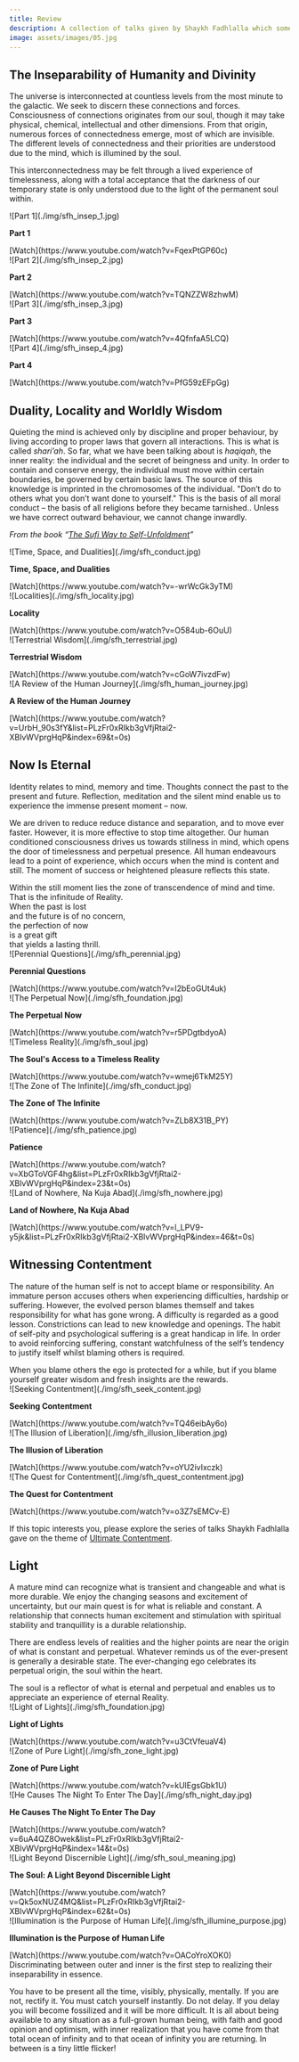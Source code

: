 ```yaml
---
title: Review
description: A collection of talks given by Shaykh Fadhlalla which some more advanced students have recommended for those who are more familiar with Sufism and Islam.
image: assets/images/05.jpg
---
```


## The Inseparability of Humanity and Divinity

The universe is interconnected at countless levels from the most minute to the galactic. We seek to discern these connections and forces. Consciousness of connections originates from our soul, though it may take physical, chemical, intellectual and other dimensions. From that origin, numerous forces of connectedness emerge, most of which are invisible. The different levels of connectedness and their priorities are understood due to the mind, which is illumined by the soul.

This interconnectedness may be felt through a lived experience of timelessness, along with a total acceptance that the darkness of our temporary state is only understood due to the light of the permanent soul within.

<div markdown="1" class="card video sidebar center gemoji center-content">

<div markdown="2" class="video-image">
![Part 1](./img/sfh_insep_1.jpg)
</div>

**Part 1**

<div markdown="3" class="video-link">
[Watch](https://www.youtube.com/watch?v=FqexPtGP60c)
</div>

</div>

<div markdown="1" class="card video sidebar center gemoji center-content">

<div markdown="2" class="video-image">
![Part 2](./img/sfh_insep_2.jpg)
</div>

**Part 2**

<div markdown="3" class="video-link">
[Watch](https://www.youtube.com/watch?v=TQNZZW8zhwM)
</div>

</div>

<div markdown="1" class="card video sidebar center gemoji center-content">

<div markdown="2" class="video-image">
![Part 3](./img/sfh_insep_3.jpg)
</div>

**Part 3**

<div markdown="3" class="video-link">
[Watch](https://www.youtube.com/watch?v=4QfnfaA5LCQ)
</div>

</div>

<div markdown="1" class="card video sidebar center gemoji center-content">

<div markdown="2" class="video-image">
![Part 4](./img/sfh_insep_4.jpg)
</div>

**Part 4**

<div markdown="3" class="video-link">
[Watch](https://www.youtube.com/watch?v=PfG59zEFpGg)
</div>

</div>

<div markdown="1" class="clear"></div>

## Duality, Locality and Worldly Wisdom

Quieting the mind is achieved only by discipline and proper behaviour, by living according to proper laws that govern all interactions. This is what is called _shari’ah_. So far, what we have been talking about is _haqiqah_, the inner reality: the individual and the secret of beingness and unity. In order to contain and conserve energy, the individual must move within certain boundaries, be governed by certain basic laws. The source of this knowledge is imprinted in the chromosomes of the individual. "Don’t do to others what you don’t want done to yourself." This is the basis of all moral conduct – the basis of all religions before they became tarnished.. Unless we have correct outward behaviour, we cannot change inwardly.

_From the book “[The Sufi Way to Self-Unfoldment](https://zahrapublications.pub/book-TheSufiWayToSelf-Unfoldment.php#bookTitle)”_ 

<div markdown="1" class="card video sidebar center gemoji center-content">

<div markdown="2" class="video-image">
![Time, Space, and Dualities](./img/sfh_conduct.jpg)
</div>

**Time, Space, and Dualities**

<div markdown="3" class="video-link">
[Watch](https://www.youtube.com/watch?v=-wrWcGk3yTM)
</div>

</div>

<div markdown="1" class="card video sidebar center gemoji center-content">

<div markdown="2" class="video-image">
![Localities](./img/sfh_locality.jpg)
</div>

**Locality**

<div markdown="3" class="video-link">
[Watch](https://www.youtube.com/watch?v=O584ub-6OuU)
</div>

</div>

<div markdown="1" class="card video sidebar center gemoji center-content">

<div markdown="2" class="video-image">
![Terrestrial Wisdom](./img/sfh_terrestrial.jpg)
</div>

**Terrestrial Wisdom**

<div markdown="3" class="video-link">
[Watch](https://www.youtube.com/watch?v=cGoW7ivzdFw)
</div>

</div>

<div markdown="1" class="card video sidebar center gemoji center-content">

<div markdown="2" class="video-image">
![A Review of the Human Journey](./img/sfh_human_journey.jpg)
</div>

**A Review of the Human Journey**

<div markdown="3" class="video-link">
[Watch](https://www.youtube.com/watch?v=UrbH_90s3fY&list=PLzFr0xRIkb3gVfjRtai2-XBlvWVprgHqP&index=69&t=0s)
</div>

</div>

<div markdown="1" class="clear"></div>

## Now Is Eternal
       
Identity relates to mind, memory and time. Thoughts connect the past to the present and future. Reflection, meditation and the silent mind enable us to experience the immense present moment – now.  

We are driven to reduce reduce distance and separation, and to move ever faster. However, it is more effective to stop time altogether. Our human conditioned consciousness drives us towards stillness in mind, which opens the door of timelessness and perpetual presence. All human endeavours lead to a point of experience, which occurs when the mind is content and still. The moment of success or heightened pleasure reflects this state. 

<div class="callout6">
Within the still moment lies the zone of transcendence of mind and time. That is the infinitude of Reality.  
</div>

<div class="center-poem">
When the past is lost  <br/>
and the future is of no concern,<br/>   
the perfection of now   <br/>
is a great gift  <br/>
that yields a lasting thrill.<br/>
</div>      

<div markdown="1" class="card video sidebar center gemoji center-content">

<div markdown="2" class="video-image">
![Perennial Questions](./img/sfh_perennial.jpg)
</div>

**Perennial Questions**

<div markdown="3" class="video-link">
[Watch](https://www.youtube.com/watch?v=I2bEoGUt4uk)
</div>

</div>

<div markdown="1" class="card video sidebar center gemoji center-content">

<div markdown="2" class="video-image">
![The Perpetual Now](./img/sfh_foundation.jpg)
</div>

**The Perpetual Now**

<div markdown="3" class="video-link">
[Watch](https://www.youtube.com/watch?v=r5PDgtbdyoA)
</div>

</div>

<div markdown="1" class="card video sidebar center gemoji center-content">

<div markdown="2" class="video-image">
![Timeless Reality](./img/sfh_soul.jpg)
</div>

**The Soul's Access to a Timeless Reality**

<div markdown="3" class="video-link">
[Watch](https://www.youtube.com/watch?v=wmej6TkM25Y)
</div>

</div>

<div markdown="1" class="card video sidebar center gemoji center-content">

<div markdown="2" class="video-image">
![The Zone of The Infinite](./img/sfh_conduct.jpg)
</div>

**The Zone of The Infinite**

<div markdown="3" class="video-link">
[Watch](https://www.youtube.com/watch?v=ZLb8X31B_PY)
</div>

</div>

<div markdown="1" class="card video sidebar center gemoji center-content">

<div markdown="2" class="video-image">
![Patience](./img/sfh_patience.jpg)
</div>

**Patience**

<div markdown="3" class="video-link">
[Watch](https://www.youtube.com/watch?v=XbGToVGF4hg&list=PLzFr0xRIkb3gVfjRtai2-XBlvWVprgHqP&index=23&t=0s)
</div>

</div>

<div markdown="1" class="card video sidebar center gemoji center-content">

<div markdown="2" class="video-image">
![Land of Nowhere, Na Kuja Abad](./img/sfh_nowhere.jpg)
</div>

**Land of Nowhere, Na Kuja Abad**

<div markdown="3" class="video-link">
[Watch](https://www.youtube.com/watch?v=l_LPV9-y5jk&list=PLzFr0xRIkb3gVfjRtai2-XBlvWVprgHqP&index=46&t=0s)
</div>

</div>

<div markdown="1" class="clear"></div>

## Witnessing Contentment

The nature of the human self is not to accept blame or responsibility. An immature person accuses others when experiencing difficulties, hardship or suffering. However, the evolved person blames themself and takes responsibility for what has gone wrong. A difficulty is regarded as a good lesson. Constrictions can lead to new knowledge and openings. The habit of self-pity and psychological suffering is a great handicap in life. In order to avoid reinforcing suffering, constant watchfulness of the self’s tendency to justify itself whilst blaming others is required.    

<div class="callout6">
When you blame others the ego is protected for a while, but if you blame yourself greater wisdom and fresh insights are the rewards. 
</div> 

<div markdown="1" class="card video sidebar center gemoji center-content">

<div markdown="2" class="video-image">
![Seeking Contentment](./img/sfh_seek_content.jpg)
</div>

**Seeking Contentment**

<div markdown="3" class="video-link">
[Watch](https://www.youtube.com/watch?v=TQ46eibAy6o)
</div>

</div>

<div markdown="1" class="card video sidebar center gemoji center-content">

<div markdown="2" class="video-image">
![The Illusion of Liberation](./img/sfh_illusion_liberation.jpg)
</div>

**The Illusion of Liberation**

<div markdown="3" class="video-link">
[Watch](https://www.youtube.com/watch?v=oYU2ivIxczk)
</div>

</div>

<div markdown="1" class="card video sidebar center gemoji center-content">

<div markdown="2" class="video-image">
![The Quest for Contentment](./img/sfh_quest_contentment.jpg)
</div>

**The Quest for Contentment**

<div markdown="3" class="video-link">
[Watch](https://www.youtube.com/watch?v=o3Z7sEMCv-E)
</div>

</div>

<div markdown="1" class="clear"></div>

If this topic interests you, please explore the series of talks Shaykh Fadhlalla gave on the theme of [Ultimate Contentment](../conversations/ultimate-contentment).

## Light

A mature mind can recognize what is transient and changeable and what is more durable. We enjoy the changing seasons and excitement of uncertainty, but our main quest is for what is reliable and constant. A relationship that connects human excitement and stimulation with spiritual stability and tranquillity is a durable relationship.  

There are endless levels of realities and the higher points are near the origin of what is constant and perpetual. Whatever reminds us of the ever-present is generally a desirable state. The ever-changing ego celebrates its perpetual origin, the soul within the heart.

<div class="callout6">
The soul is a reflector of what is eternal and perpetual and enables us to appreciate an experience of eternal Reality.
</div>

<div markdown="1" class="card video sidebar center gemoji center-content">

<div markdown="2" class="video-image">
![Light of Lights](./img/sfh_foundation.jpg)
</div>

**Light of Lights**

<div markdown="3" class="video-link">
[Watch](https://www.youtube.com/watch?v=u3CtVfeuaV4)
</div>

</div>

<div markdown="1" class="card video sidebar center gemoji center-content">

<div markdown="2" class="video-image">
![Zone of Pure Light](./img/sfh_zone_light.jpg)
</div>

**Zone of Pure Light**

<div markdown="3" class="video-link">
[Watch](https://www.youtube.com/watch?v=kUlEgsGbk1U)
</div>

</div>

<div markdown="1" class="card video sidebar center gemoji center-content">

<div markdown="2" class="video-image">
![He Causes The Night To Enter The Day](./img/sfh_night_day.jpg)
</div>

**He Causes The Night To Enter The Day**

<div markdown="3" class="video-link">
[Watch](https://www.youtube.com/watch?v=6uA4QZ8Owek&list=PLzFr0xRIkb3gVfjRtai2-XBlvWVprgHqP&index=14&t=0s)
</div>

</div>

<div markdown="1" class="card video sidebar center gemoji center-content">

<div markdown="2" class="video-image">
![Light Beyond Discernible Light](./img/sfh_soul_meaning.jpg)
</div>

**The Soul: A Light Beyond Discernible Light**

<div markdown="3" class="video-link">
[Watch](https://www.youtube.com/watch?v=Qk5oxNUZ4MQ&list=PLzFr0xRIkb3gVfjRtai2-XBlvWVprgHqP&index=62&t=0s)
</div>

</div>

<div markdown="1" class="card video sidebar center gemoji center-content">

<div markdown="2" class="video-image">
![Illumination is the Purpose of Human Life](./img/sfh_illumine_purpose.jpg)
</div>

**Illumination is the Purpose of Human Life**

<div markdown="3" class="video-link">
[Watch](https://www.youtube.com/watch?v=OACoYroXOK0)
</div>

</div>

<div markdown="1" class="clear"></div>  

<div class="callout6">
Discriminating between outer and inner is the first step to realizing their inseparability in essence.
</div>    

You have to be present all the time, visibly, physically, mentally. If you are not, rectify it. You must catch yourself instantly. Do not delay. If you delay you will become fossilized and it will be more difficult. It is all about being available to any situation as a full-grown human being, with faith and good opinion and optimism, with inner realization that you have come from that total ocean of infinity and to that ocean of infinity you are returning. In between is a tiny little flicker!